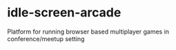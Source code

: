 # idle-screen-arcade
Platform for running browser based multiplayer games in conference/meetup setting
